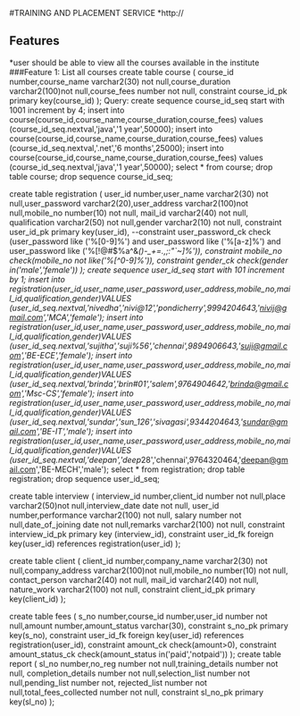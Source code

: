 #TRAINING AND PLACEMENT SERVICE
*http://
## Features
*user should be able to view all the courses available in the institute
###Feature 1: List all courses
create table course
(
course_id number,course_name varchar2(30) not null,course_duration varchar2(100)not null,course_fees number not null,
constraint course_id_pk primary key(course_id)
);
Query:
create sequence course_id_seq start with 1001 increment by 4;
insert into course(course_id,course_name,course_duration,course_fees) values (course_id_seq.nextval,'java','1 year',50000);
insert into course(course_id,course_name,course_duration,course_fees) values (course_id_seq.nextval,'.net','6 months',25000);
insert into course(course_id,course_name,course_duration,course_fees) values (course_id_seq.nextval,'java','1 year',50000);
select * from course;
drop table course;
drop sequence course_id_seq;


create table registration
(
user_id number,user_name varchar2(30) not null,user_password varchar2(20),user_address varchar2(100)not null,mobile_no number(10) not null,
mail_id varchar2(40) not null,
qualification varchar2(50) not null,gender varchar2(10) not null,
constraint user_id_pk primary key(user_id),
--constraint user_password_ck check (user_password like ('%[0-9]%') and user_password like ('%[a-z]%') and user_password like ('%[!@#$%a^&*()-_+=.,;:"`~]%')),
constraint mobile_no check(mobile_no not like('%[^0-9]%')),
constraint gender_ck check(gender in('male','female'))
);
create sequence user_id_seq start with 101 increment by 1;
insert into registration(user_id,user_name,user_password,user_address,mobile_no,mail_id,qualification,gender)VALUES 
(user_id_seq.nextval,'nivedha','nivi@12','pondicherry',9994204643,'nivij@gmail.com','MCA','female');
insert into registration(user_id,user_name,user_password,user_address,mobile_no,mail_id,qualification,gender)VALUES 
(user_id_seq.nextval,'sujitha','suji%56','chennai',9894906643,'suji@gmail.com','BE-ECE','female');
insert into registration(user_id,user_name,user_password,user_address,mobile_no,mail_id,qualification,gender)VALUES 
(user_id_seq.nextval,'brinda','brin#01','salem',9764904642,'brinda@gmail.com','Msc-CS','female');
insert into registration(user_id,user_name,user_password,user_address,mobile_no,mail_id,qualification,gender)VALUES 
(user_id_seq.nextval,'sundar','sun_126','sivagasi',9344204643,'sundar@gmail.com','BE-IT','male');
insert into registration(user_id,user_name,user_password,user_address,mobile_no,mail_id,qualification,gender)VALUES 
(user_id_seq.nextval,'deepan','deep*28','chennai',9764320464,'deepan@gmail.com','BE-MECH','male');
select * from registration;
drop table registration;
drop sequence user_id_seq;


create table interview
(
interview_id number,client_id number not null,place varchar2(50)not null,interview_date date not null,
user_id number,performance varchar2(100) not null,
salary number not null,date_of_joining date not null,remarks varchar2(100) not null,
constraint interview_id_pk primary key (interview_id),
constraint user_id_fk foreign key(user_id) references registration(user_id)
);
                           
create table client
(
client_id number,company_name varchar2(30) not null,company_address varchar2(100)not null,mobile_no number(10) not null,
contact_person varchar2(40) not null,
mail_id varchar2(40) not null,
nature_work varchar2(100) not null,
constraint client_id_pk primary key(client_id)
);
                           
create table fees
(
s_no number,course_id number,user_id number not null,amount number,amount_status varchar(30),
constraint s_no_pk primary key(s_no),
constraint user_id_fk foreign key(user_id) references registration(user_id),
constraint amount_ck check(amount>0),
constraint amount_status_ck check(amount_status in('paid','notpaid'))
);
create table report
(
sl_no number,no_reg number not null,training_details number not null,
completion_details number not null,selection_list number not null,pending_list number not,
rejected_list number not null,total_fees_collected number not null,
constraint sl_no_pk primary key(sl_no)
);
